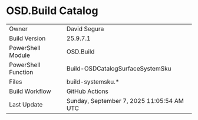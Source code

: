 ﻿# OSD.Build Catalog

| | |
|-|-|
| Owner | David Segura |
| Build Version | 25.9.7.1 |
| PowerShell Module | OSD.Build |
| PowerShell Function | Build-OSDCatalogSurfaceSystemSku |
| Files | build-systemsku.* |
| Build Workflow | GitHub Actions |
| Last Update | Sunday, September 7, 2025 11:05:54 AM UTC |
